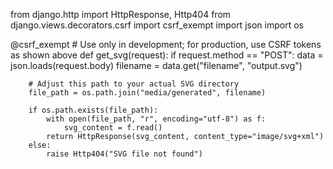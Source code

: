 from django.http import HttpResponse, Http404
from django.views.decorators.csrf import csrf_exempt
import json
import os

@csrf_exempt  # Use only in development; for production, use CSRF tokens as shown above
def get_svg(request):
    if request.method == "POST":
        data = json.loads(request.body)
        filename = data.get("filename", "output.svg")

        # Adjust this path to your actual SVG directory
        file_path = os.path.join("media/generated", filename)

        if os.path.exists(file_path):
            with open(file_path, "r", encoding="utf-8") as f:
                svg_content = f.read()
            return HttpResponse(svg_content, content_type="image/svg+xml")
        else:
            raise Http404("SVG file not found")
